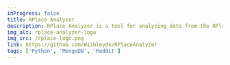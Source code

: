 ```yaml
---
inProgress: false
title: RPlace Analyser
description: RPlace Analyzer is a tool for analyzing data from the RPlace 2017 event. It allows you to visualize event data.
img_alt: rplace-analyzer-logo
img_src: /rplace-logo.png
link: https://github.com/Wiibleyde/RPlaceAnalyzer
tags: ['Python', 'MongoDB', 'Reddit']
---
```

